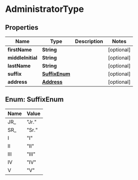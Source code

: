 

# AdministratorType


## Properties

| Name | Type | Description | Notes |
|------------ | ------------- | ------------- | -------------|
|**firstName** | **String** |  |  [optional] |
|**middleInitial** | **String** |  |  [optional] |
|**lastName** | **String** |  |  [optional] |
|**suffix** | [**SuffixEnum**](#SuffixEnum) |  |  [optional] |
|**address** | [**Address**](Address.md) |  |  [optional] |



## Enum: SuffixEnum

| Name | Value |
|---- | -----|
| JR_ | &quot;Jr.&quot; |
| SR_ | &quot;Sr.&quot; |
| I | &quot;I&quot; |
| II | &quot;II&quot; |
| III | &quot;III&quot; |
| IV | &quot;IV&quot; |
| V | &quot;V&quot; |




